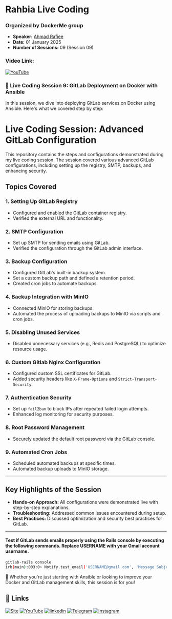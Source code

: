 
# Rahbia Live Coding
### Organized by DockerMe group
  - **Speaker:** [Ahmad Rafiee](https://www.linkedin.com/in/ahmad-rafiee)
  - **Date:** 01 January 2025
  - **Number of Sessions:** 09 (Session 09)

### Video Link:
[![YouTube](http://i.ytimg.com/vi/amBjtXnUrT0/hqdefault.jpg)](https://www.youtube.com/live/amBjtXnUrT0)

### 🔴 Live Coding Session 9: GitLab Deployment on Docker with Ansible
In this session, we dive into deploying GitLab services on Docker using Ansible. Here's what we covered step by step:

# Live Coding Session: Advanced GitLab Configuration

This repository contains the steps and configurations demonstrated during my live coding session. The session covered various advanced GitLab configurations, including setting up the registry, SMTP, backups, and enhancing security.

## Topics Covered

### 1. **Setting Up GitLab Registry**
- Configured and enabled the GitLab container registry.
- Verified the external URL and functionality.

### 2. **SMTP Configuration**
- Set up SMTP for sending emails using GitLab.
- Verified the configuration through the GitLab admin interface.

### 3. **Backup Configuration**
- Configured GitLab's built-in backup system.
- Set a custom backup path and defined a retention period.
- Created cron jobs to automate backups.

### 4. **Backup Integration with MinIO**
- Connected MinIO for storing backups.
- Automated the process of uploading backups to MinIO via scripts and cron jobs.

### 5. **Disabling Unused Services**
- Disabled unnecessary services (e.g., Redis and PostgreSQL) to optimize resource usage.

### 6. **Custom Gitlab Nginx Configuration**
- Configured custom SSL certificates for GitLab.
- Added security headers like `X-Frame-Options` and `Strict-Transport-Security`.

### 7. **Authentication Security**
- Set up `fail2ban` to block IPs after repeated failed login attempts.
- Enhanced log monitoring for security purposes.

### 8. **Root Password Management**
- Securely updated the default root password via the GitLab console.

### 9. **Automated Cron Jobs**
- Scheduled automated backups at specific times.
- Automated backup uploads to MinIO storage.

---

## Key Highlights of the Session
- **Hands-on Approach:** All configurations were demonstrated live with step-by-step explanations.
- **Troubleshooting:** Addressed common issues encountered during setup.
- **Best Practices:** Discussed optimization and security best practices for GitLab.

---

#### Test if GitLab sends emails properly using the Rails console by executing the following commands. Replace USERNAME with your Gmail account username.
```bash
gitlab-rails console
irb(main):003:0> Notify.test_email('USERNAME@gmail.com', 'Message Subject', 'Message Body').deliver_now
```


📖 Whether you're just starting with Ansible or looking to improve your Docker and GitLab management skills, this session is for you!


## 🔗 Links
[![Site](https://img.shields.io/badge/Dockerme.ir-0A66C2?style=for-the-badge&logo=docker&logoColor=white)](https://dockerme.ir/)
[![YouTube](https://img.shields.io/badge/youtube-FF0000?style=for-the-badge&logo=youtube&logoColor=white)](https://youtube.com/@dockerme)
[![linkedin](https://img.shields.io/badge/linkedin-0A66C2?style=for-the-badge&logo=linkedin&logoColor=white)](https://www.linkedin.com/in/ahmad-rafiee/)
[![Telegram](https://img.shields.io/badge/telegram-0A66C2?style=for-the-badge&logo=telegram&logoColor=white)](https://t.me/dockerme)
[![Instagram](https://img.shields.io/badge/instagram-FF0000?style=for-the-badge&logo=instagram&logoColor=white)](https://instagram.com/dockerme)